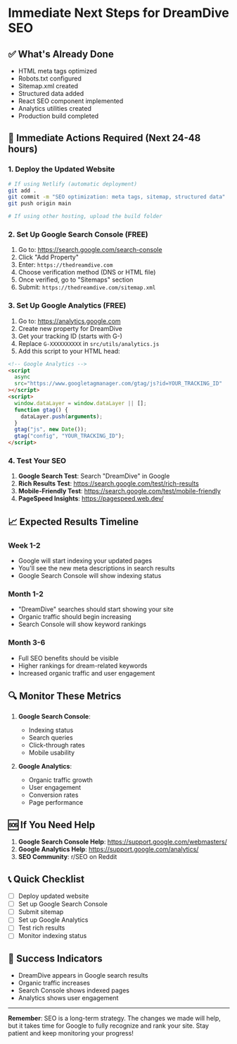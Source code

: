 # Immediate Next Steps for DreamDive SEO

## ✅ What's Already Done

- HTML meta tags optimized
- Robots.txt configured
- Sitemap.xml created
- Structured data added
- React SEO component implemented
- Analytics utilities created
- Production build completed

## 🚀 Immediate Actions Required (Next 24-48 hours)

### 1. Deploy the Updated Website

```bash
# If using Netlify (automatic deployment)
git add .
git commit -m "SEO optimization: meta tags, sitemap, structured data"
git push origin main

# If using other hosting, upload the build folder
```

### 2. Set Up Google Search Console (FREE)

1. Go to: https://search.google.com/search-console
2. Click "Add Property"
3. Enter: `https://thedreamdive.com`
4. Choose verification method (DNS or HTML file)
5. Once verified, go to "Sitemaps" section
6. Submit: `https://thedreamdive.com/sitemap.xml`

### 3. Set Up Google Analytics (FREE)

1. Go to: https://analytics.google.com
2. Create new property for DreamDive
3. Get your tracking ID (starts with G-)
4. Replace `G-XXXXXXXXXX` in `src/utils/analytics.js`
5. Add this script to your HTML head:

```html
<!-- Google Analytics -->
<script
  async
  src="https://www.googletagmanager.com/gtag/js?id=YOUR_TRACKING_ID"
></script>
<script>
  window.dataLayer = window.dataLayer || [];
  function gtag() {
    dataLayer.push(arguments);
  }
  gtag("js", new Date());
  gtag("config", "YOUR_TRACKING_ID");
</script>
```

### 4. Test Your SEO

1. **Google Search Test**: Search "DreamDive" in Google
2. **Rich Results Test**: https://search.google.com/test/rich-results
3. **Mobile-Friendly Test**: https://search.google.com/test/mobile-friendly
4. **PageSpeed Insights**: https://pagespeed.web.dev/

## 📈 Expected Results Timeline

### Week 1-2

- Google will start indexing your updated pages
- You'll see the new meta descriptions in search results
- Google Search Console will show indexing status

### Month 1-2

- "DreamDive" searches should start showing your site
- Organic traffic should begin increasing
- Search Console will show keyword rankings

### Month 3-6

- Full SEO benefits should be visible
- Higher rankings for dream-related keywords
- Increased organic traffic and user engagement

## 🔍 Monitor These Metrics

1. **Google Search Console**:

   - Indexing status
   - Search queries
   - Click-through rates
   - Mobile usability

2. **Google Analytics**:
   - Organic traffic growth
   - User engagement
   - Conversion rates
   - Page performance

## 🆘 If You Need Help

1. **Google Search Console Help**: https://support.google.com/webmasters/
2. **Google Analytics Help**: https://support.google.com/analytics/
3. **SEO Community**: r/SEO on Reddit

## 📞 Quick Checklist

- [ ] Deploy updated website
- [ ] Set up Google Search Console
- [ ] Submit sitemap
- [ ] Set up Google Analytics
- [ ] Test rich results
- [ ] Monitor indexing status

## 🎯 Success Indicators

- DreamDive appears in Google search results
- Organic traffic increases
- Search Console shows indexed pages
- Analytics shows user engagement

---

**Remember**: SEO is a long-term strategy. The changes we made will help, but it takes time for Google to fully recognize and rank your site. Stay patient and keep monitoring your progress!
